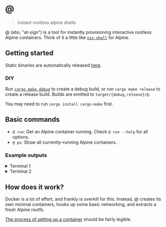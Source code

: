# @

> instant rootless alpine shells

@ (atsi, "at-sign") is a tool for instantly provisioning interactive rootless
Alpine containers. Think of it a little like
[`nix-shell`](https://nixos.org/manual/nix/stable/command-ref/nix-shell.html)
for Alpine.

## Getting started

Static binaries are automatically released [here](https://github.com/queer/atsi/releases).

### DIY

Run [`cargo make debug`](https://github.com/sagiegurari/cargo-make) to create
a debug build, or run `cargo make release` to create a release build. Builds
are emitted to `target/{debug,release}/@`.

You may need to run `cargo install cargo-make` first.

## Basic commands

- `@ run`: Get an Alpine container running. Check `@ run --help` for all
           options.
- `@ ps`: Show all currently-running Alpine containers.

### Example outputs

<details>
  <summary>Terminal 1</summary>
  <pre><code>
git:(mistress) | ▶  @ run -p 8080:8081 -P python3 "python3 -m http.server 8081"
 INFO  atsi::engine::container > installing 1 package(s)...
 INFO  atsi::engine::container > requested packages: python3
fetch https://dl-cdn.alpinelinux.org/alpine/v3.16/main/x86_64/APKINDEX.tar.gz
fetch https://dl-cdn.alpinelinux.org/alpine/v3.16/community/x86_64/APKINDEX.tar.gz
v3.16.0-124-g321788a937 [https://dl-cdn.alpinelinux.org/alpine/v3.16/main]
v3.16.0-116-g0518fde496 [https://dl-cdn.alpinelinux.org/alpine/v3.16/community]
OK: 17022 distinct packages available
(1/13) Installing libbz2 (1.0.8-r1)
(2/13) Installing expat (2.4.8-r0)
(3/13) Installing libffi (3.4.2-r1)
(4/13) Installing gdbm (1.23-r0)
(5/13) Installing xz-libs (5.2.5-r1)
(6/13) Installing libgcc (11.2.1_git20220219-r2)
(7/13) Installing libstdc++ (11.2.1_git20220219-r2)
(8/13) Installing mpdecimal (2.5.1-r1)
(9/13) Installing ncurses-terminfo-base (6.3_p20220521-r0)
(10/13) Installing ncurses-libs (6.3_p20220521-r0)
(11/13) Installing readline (8.1.2-r0)
(12/13) Installing sqlite-libs (3.38.5-r0)
(13/13) Installing python3 (3.10.4-r0)
ERROR: 102 errors updating directory permissions
Executing busybox-1.35.0-r13.trigger
OK: 57 MiB in 27 packages
 INFO  atsi::engine::container > installed!
Serving HTTP on 0.0.0.0 port 8081 (http://0.0.0.0:8081/) ...
10.0.2.2 - - [10/Jun/2022 14:43:44] "GET / HTTP/1.1" 200 -
  </code></pre>
</details>

<details>
  <summary>Terminal 2</summary>
  <pre><code>
git:(mistress) | ▶  curl localhost:8080
&lt;!DOCTYPE HTML PUBLIC "-//W3C//DTD HTML 4.01//EN" "http://www.w3.org/TR/html4/strict.dtd">
&lt;html>
&lt;head>
&lt;meta http-equiv="Content-Type" content="text/html; charset=utf-8">
&lt;title>Directory listing for /</title>
&lt;/head>
&lt;body>
&lt;h1>Directory listing for /</h1>
&lt;hr>
&lt;ul>
&lt;/ul>
&lt;hr>
&lt;/body>
&lt;/html>
git:(mistress) | ▶  
  </code></pre>
</details>

## How does it work?

Docker is a lot of effort, and frankly is overkill for this. Instead, @ creates
its own minimal containers, hooks up some basic networking, and extracts a
fresh Alpine rootfs.

[The process of setting up a container](https://github.com/queer/atsi/blob/51918281a42894690ec49fa6500b0d258ef02d93/src/engine/container.rs#L158-L228)
should be fairly legible.
